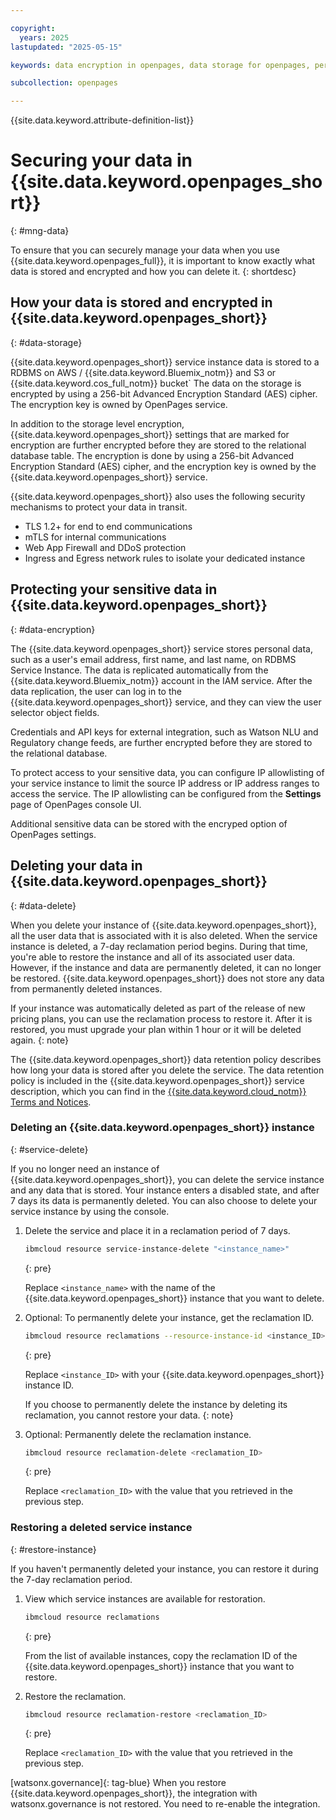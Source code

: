 ```yaml
---

copyright:
  years: 2025
lastupdated: "2025-05-15"

keywords: data encryption in openpages, data storage for openpages, personal data in openpages, data deletion for openpages, data in openpages, data security in openpages

subcollection: openpages

---
```


{{site.data.keyword.attribute-definition-list}}

# Securing your data in {{site.data.keyword.openpages_short}}
{: #mng-data}

To ensure that you can securely manage your data when you use {{site.data.keyword.openpages_full}}, it is important to know exactly what data is stored and encrypted and how you can delete it.
{: shortdesc}

## How your data is stored and encrypted in {{site.data.keyword.openpages_short}}
{: #data-storage}

{{site.data.keyword.openpages_short}} service instance data is stored to a RDBMS on AWS / {{site.data.keyword.Bluemix_notm}} and S3 or {{site.data.keyword.cos_full_notm}} bucket` The data on the storage is encrypted by using a 256-bit Advanced Encryption Standard (AES) cipher. The encryption key is owned by OpenPages service.

In addition to the storage level encryption, {{site.data.keyword.openpages_short}} settings that are marked for encryption are further encrypted before they are stored to the relational database table. The encryption is done by using a 256-bit Advanced Encryption Standard (AES) cipher, and the encryption key is owned by the {{site.data.keyword.openpages_short}} service.

{{site.data.keyword.openpages_short}} also uses the following security mechanisms to protect your data in transit.

   - TLS 1.2+ for end to end communications
   - mTLS for internal communications
   - Web App Firewall and DDoS protection
   - Ingress and Egress network rules to isolate your dedicated instance

## Protecting your sensitive data in {{site.data.keyword.openpages_short}}
{: #data-encryption}

The {{site.data.keyword.openpages_short}} service stores personal data, such as a user's email address, first name, and last name, on RDBMS Service Instance. The data is replicated automatically from the {{site.data.keyword.Bluemix_notm}} account in the IAM service. After the data replication, the user can log in to the {{site.data.keyword.openpages_short}} service, and they can view the user selector object fields.

Credentials and API keys for external integration, such as Watson NLU and Regulatory change feeds, are further encrypted before they are stored to the relational database.

To protect access to your sensitive data, you can configure IP allowlisting of your service instance to limit the source IP address or IP address ranges to access the service. The IP allowlisting can be configured from the **Settings** page of OpenPages console UI.

Additional sensitive data can be stored with the encryped option of OpenPages settings.

## Deleting your data in {{site.data.keyword.openpages_short}}
{: #data-delete}

When you delete your instance of {{site.data.keyword.openpages_short}}, all the user data that is associated with it is also deleted. When the service instance is deleted, a 7-day reclamation period begins. During that time, you're able to restore the instance and all of its associated user data. However, if the instance and data are permanently deleted, it can no longer be restored. {{site.data.keyword.openpages_short}} does not store any data from permanently deleted instances.

If your instance was automatically deleted as part of the release of new pricing plans, you can use the reclamation process to restore it. After it is restored, you must upgrade your plan within 1 hour or it will be deleted again.
{: note}

The {{site.data.keyword.openpages_short}} data retention policy describes how long your data is stored after you delete the service. The data retention policy is included in the {{site.data.keyword.openpages_short}} service description, which you can find in the [{{site.data.keyword.cloud_notm}} Terms and Notices](/docs/overview?topic=overview-terms).

### Deleting an {{site.data.keyword.openpages_short}} instance
{: #service-delete}

If you no longer need an instance of {{site.data.keyword.openpages_short}}, you can delete the service instance and any data that is stored. Your instance enters a disabled state, and after 7 days its data is permanently deleted. You can also choose to delete your service instance by using the console.

1. Delete the service and place it in a reclamation period of 7 days.

    ```sh
    ibmcloud resource service-instance-delete "<instance_name>"
    ```
    {: pre}

    Replace `<instance_name>` with the name of the {{site.data.keyword.openpages_short}} instance that you want to delete.

2. Optional: To permanently delete your instance, get the reclamation ID.

    ```sh
    ibmcloud resource reclamations --resource-instance-id <instance_ID>
    ```
    {: pre}

    Replace `<instance_ID>` with your {{site.data.keyword.openpages_short}} instance ID.

    If you choose to permanently delete the instance by deleting its reclamation, you cannot restore your data.
    {: note}

3. Optional: Permanently delete the reclamation instance.

    ```sh
    ibmcloud resource reclamation-delete <reclamation_ID>
    ```
    {: pre}

    Replace `<reclamation_ID>` with the value that you retrieved in the previous step.

### Restoring a deleted service instance
{: #restore-instance}

If you haven't permanently deleted your instance, you can restore it during the 7-day reclamation period.

1. View which service instances are available for restoration.

    ```sh
    ibmcloud resource reclamations
    ```
    {: pre}

    From the list of available instances, copy the reclamation ID of the {{site.data.keyword.openpages_short}} instance that you want to restore.

2. Restore the reclamation.

    ```sh
    ibmcloud resource reclamation-restore <reclamation_ID>
    ```
    {: pre}

    Replace `<reclamation_ID>` with the value that you retrieved in the previous step.

[watsonx.governance]{: tag-blue} When you restore {{site.data.keyword.openpages_short}}, the integration with watsonx.governance is not restored. You need to re-enable the integration.
